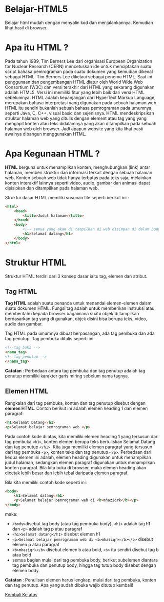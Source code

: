# Belajar-HTML5
Belajar html mudah dengan menyalin kod dan menjalankannya. Kemudian lihat hasil di browser.

# Apa itu HTML ?

Pada tahun 1989, Tim Berners Lee dari organisasi European Organization for Nuclear Research (CERN) mencetuskan ide untuk menciptakan suatu script bahasa pemrograman pada suatu dokumen yang kemudian dikenal sebagai HTML. Tim Berners Lee diketaui sebagai penemu HTML. Saat ini penggunaan dan pengembangan HTML diatur oleh World Wide Web Consortium (W3C) dan versi terakhir dari HTML yang sekarang digunakan adalah HTML5. Versi ini memiliki fitur yang lebih baik dari versi HTML sebelumnya. HTML adalah kepanjangan dari HyperText Markup Language, merupakan bahasa interpretasi yang digunakan pada sebuah halaman web. HTML itu sendiri bukanlah sebuah bahasa pemrograman pada umumnya, seperti Java, C, C++, visual basic dan sejenisnya. HTML mendeskripsikan struktur halaman web yang ditulis dengan element atau tag yang yang mengapit konten atau teks didalamnya yang akan ditampilkan pada sebuah halaman web oleh browser. Jadi apapun website yang kita lihat pasti awalnya dibangun menggunakan HTML.

# Apa Kegunaan HTML ?

**HTML** berguna untuk menampilkan konten, menghubungkan (link) antar halaman, memberi struktur dan informasi terkait dengan sebuah halaman web. Konten sebuah web tidak hanya terbatas pada teks saja, melainkan konten interaktif lainnya seperti video, audio, gambar dan animasi dapat disisipkan dan ditampilkan pada halaman web.

Struktur dasar HTML memiliki susunan file seperti berikut ini :

```html
<html>
    <head>
        <title>Judul halaman</title>
    </head>
    <body>
        <!-- semua yang akan di tampilkan di web disimpan di dalam body -->
        <h1>Selamat datang</h1>
    </body>
</html>

```

# Struktur HTML

Struktur HTML terdiri dari 3 konsep dasar iaitu tag, elemen dan atribut.

## Tag HTML

**Tag HTML** adalah suatu penanda untuk menandai elemen-elemen dalam suatu dokumen HTML. Fungsi tag adalah untuk memberikan instruksi atau memberitahu kepada browser bagaimana suatu objek di tampilkan berdasarkan tag yang di gunakan, objek disini bisa berupa teks, video, audio dan gambar.

Tag HTML pada umumnya dibuat berpasangan, ada tag pembuka dan ada tag penutup. Tag pembuka ditulis seperti ini:

```html
<!--tag buka -->  
<nama_tag>
<!--tag penutup -->  
</nama_tag>
```
**Catatan** : Perbedaan antara tag pembuka dan tag penutup adalah tag penutup memiliki karakter garis miring sebelum nama tagnya.

## Elemen HTML
Rangkaian dari tag pembuka, konten dan tag penutup disebut dengan **elemen HTML**. Contoh berikut ini adalah elemen heading 1 dan elemen paragraf:

```html
<h1>Selamat Datang</h1>
<p>Selamat belajar pemrograman web.</p>
```
Pada contoh kode di atas, kita memiliki elemen heading 1 yang tersusun dari tag pembuka `<h1>`, konten elemen berupa teks bertuliskan Selamat Datang dan tag penutup `</h1>`. Kita juga memiliki elemen paragraf yang tersusun dari tag pembuka `<p>`, konten teks dan tag penutup `</p>`. Perbedaan dari kedua elemen ini adalah, elemen heading digunakan untuk menampilkan judul halaman, sedangkan elemen paragraf digunakan untuk menampilkan konten paragraf. Bila kita buka di browser, maka elemen heading akan dicetak lebih besar dan lebih tebal daripada elemen paragraf.

Bila kita memiliki contoh kode seperti ini:

```html
<body>
    <h1>Selamat datang</h1>
    <p>Selamat belajar pemrograman web di <b>mhaziqrk</b></p>
</body>
```
maka:

* `<body>`disebut tag body (atau tag pembuka body), `<h1>` adalah tag h1 dan `<p>` adalah tag p atau paragraf
* `<h1>Selamat datang</h1>` disebut elemen h1
* `<p>Selamat belajar pemrograman web di <b>mhaziqrk</b></p>` disebut elemen p atau paragraf
* `<b>mhaziqrk</b>` disebut elemen b atau bold, `<b>` itu sendiri disebut tag b atau bold
* semua bagian mulai dari tag pembuka body, berikut subelemen diantara tag pembuka dan penutup body, hingga tag tutup body disebut dengan elemen body.

**Catatan** : Penulisan elemen harus lengkap, mulai dari tag pembuka, konten dan tag penutup. Apa yang sudah dibuka wajib ditutup kembali!



[Kembali Ke atas](#belajar-html5)

